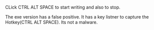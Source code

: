 CLick CTRL ALT SPACE to start writing and also to stop. 

The exe version has a false positive. It has a key listner to capture the Hotkey(CTRL ALT SPACE). Its not a malware.
